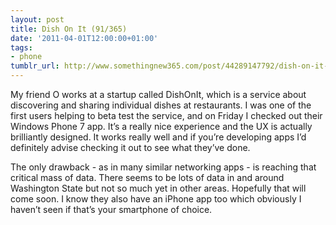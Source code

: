 ```yaml
---
layout: post
title: Dish On It (91/365)
date: '2011-04-01T12:00:00+01:00'
tags:
- phone
tumblr_url: http://www.somethingnew365.com/post/44289147792/dish-on-it-91365
---
```

My friend O works at a startup called DishOnIt, which is a service about discovering and sharing individual dishes at restaurants.
I was one of the first users helping to beta test the service, and on Friday I checked out their Windows Phone 7 app. It’s a really nice experience and the UX is actually brilliantly designed. It works really well and if you’re developing apps I’d definitely advise checking it out to see what they’ve done. 

The only drawback - as in many similar networking apps - is reaching that critical mass of data. There seems to be lots of data in and around Washington State but not so much yet in other areas. Hopefully that will come soon. I know they also have an iPhone app too which obviously I haven’t seen if that’s your smartphone of choice.
